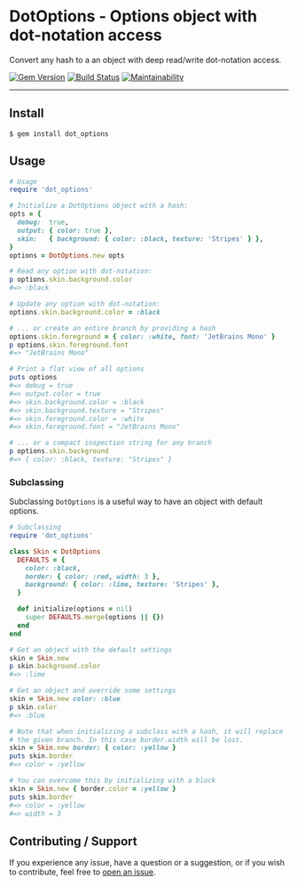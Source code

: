 # DotOptions - Options object with dot-notation access

Convert any hash to a an object with deep read/write dot-notation access.

[![Gem Version](https://badge.fury.io/rb/dot_options.svg)](https://badge.fury.io/rb/dot_options)
[![Build Status](https://github.com/DannyBen/dot_options/workflows/Test/badge.svg)](https://github.com/DannyBen/dot_options/actions?query=workflow%3ATest)
[![Maintainability](https://api.codeclimate.com/v1/badges/9506098f88fd04fdefae/maintainability)](https://codeclimate.com/github/DannyBen/dot_options/maintainability)

---

## Install

```
$ gem install dot_options
```

## Usage

```ruby
# Usage
require 'dot_options'

# Initialize a DotOptions object with a hash:
opts = {
  debug:  true,
  output: { color: true },
  skin:   { background: { color: :black, texture: 'Stripes' } },
}
options = DotOptions.new opts

# Read any option with dot-notation:
p options.skin.background.color
#=> :black

# Update any option with dot-notation:
options.skin.background.color = :black

# ... or create an entire branch by providing a hash
options.skin.foreground = { color: :white, font: 'JetBrains Mono' }
p options.skin.foreground.font
#=> "JetBrains Mono"

# Print a flat view of all options
puts options
#=> debug = true
#=> output.color = true
#=> skin.background.color = :black
#=> skin.background.texture = "Stripes"
#=> skin.foreground.color = :white
#=> skin.foreground.font = "JetBrains Mono"

# ... or a compact inspection string for any branch
p options.skin.background
#=> { color: :black, texture: "Stripes" }
```

### Subclassing

Subclassing `DotOptions` is a useful way to have an object with default options.

```ruby
# Subclassing
require 'dot_options'

class Skin < DotOptions
  DEFAULTS = {
    color: :black,
    border: { color: :red, width: 3 },
    background: { color: :lime, texture: 'Stripes' },
  }

  def initialize(options = nil)
    super DEFAULTS.merge(options || {})
  end
end

# Get an object with the default settings
skin = Skin.new 
p skin.background.color
#=> :lime

# Get an object and override some settings
skin = Skin.new color: :blue
p skin.color
#=> :blue

# Note that when initializing a subclass with a hash, it will replace
# the given branch. In this case border.width will be lost.
skin = Skin.new border: { color: :yellow }
puts skin.border  
#=> color = :yellow

# You can overcome this by initializing with a block
skin = Skin.new { border.color = :yellow }
puts skin.border
#=> color = :yellow
#=> width = 3
```

## Contributing / Support

If you experience any issue, have a question or a suggestion, or if you wish
to contribute, feel free to [open an issue][issues].


[issues]: https://github.com/DannyBen/dot_options/issues
